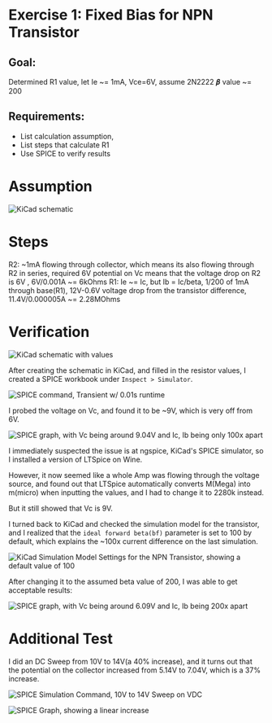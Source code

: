 # Exercise 1: Fixed Bias for NPN Transistor

## Goal: 
Determined R1 value, let Ie ~= 1mA, Vce=6V, assume 2N2222 𝜷 value ~= 200


## Requirements: 
- List calculation assumption,
- List steps that calculate R1
- Use SPICE to verify results


# Assumption
![KiCad schematic](E1-BadBias.png "KiCad schematic")

# Steps
R2: ~1mA flowing through collector, which means its also flowing through R2 in series, required 6V potential on Vc means that the voltage drop on R2 is 6V , 6V/0.001A ~= 6kOhms
R1: Ie ~= Ic, but Ib = Ic/beta, 1/200 of 1mA through base(R1), 12V-0.6V voltage drop from the transistor difference, 11.4V/0.000005A ~= 2.28MOhms

# Verification

![KiCad schematic with values](E1-BadBias-spice-sch.png "KiCad schematic with values")

After creating the schematic in KiCad, and filled in the resistor values, I created a SPICE workbook under `Inspect > Simulator`.

![SPICE command, Transient w/ 0.01s runtime](E1-BadBias-spice-command.png "SPICE command, Transient w/ 0.01s runtime")

I probed the voltage on Vc, and found it to be ~9V, which is very off from 6V.

![SPICE graph, with Vc being around 9.04V and Ic, Ib being only 100x apart](E1-BadBias-spice-before.png "SPICE graph, with Vc being around 9.04V and Ic, Ib being only 100x apart")

I immediately suspected the issue is at ngspice, KiCad's SPICE simulator, so I installed a version of LTSpice on Wine.

However, it now seemed like a whole Amp was flowing through the voltage source, and found out that LTSpice automatically converts M(Mega) into m(micro) when inputting the values, and I had to change it to 2280k instead.

But it still showed that Vc is 9V.

I turned back to KiCad and checked the simulation model for the transistor, and I realized that the `ideal forward beta(bf)` parameter is set to 100 by default, which explains the ~100x current difference on the last simulation.

![KiCad Simulation Model Settings for the NPN Transistor, showing a default value of 100](E1-BadBias-bjt-model.png "KiCad Simulation Model Settings for the NPN Transistor, showing a default value of 100")

After changing it to the assumed beta value of 200, I was able to get acceptable results:

![SPICE graph, with Vc being around 6.09V and Ic, Ib being 200x apart](E1-BadBias-spice-after.png "SPICE graph, with Vc being around 6.09V and Ic, Ib being 200x apart")

# Additional Test
I did an DC Sweep from 10V to 14V(a 40% increase), and it turns out that the potential on the collector increased from 5.14V to 7.04V, which is a 37% increase.

![SPICE Simulation Command, 10V to 14V Sweep on VDC](E1-BadBias-spice-sweep-cfg.png)

![SPICE Graph, showing a linear increase](E1-BadBias-spice-sweep-graph.png)

